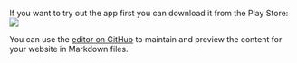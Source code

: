 If you want to try out the app first you can download it from the Play Store:
<a href="https://play.google.com/store/apps/details?id=de.petesky.motorlist" target="_blank">
<img src="https://storage.googleapis.com/support-kms-prod/9DB3D190FD6DC8155EEDBCDEB4942128BE6B"/></a>

You can use the [editor on GitHub](https://github.com/marowsky/MotorList/edit/master/README.md) to maintain and preview the content for your website in Markdown files.
